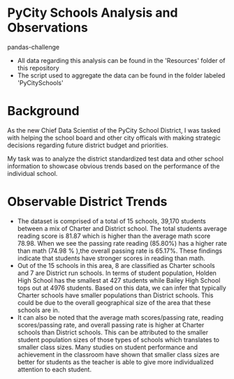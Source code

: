# PyCity Schools Analysis and Observations 
pandas-challenge

- All data regarding this analysis can be found in the 'Resources' folder of this repository
- The script used to aggregate the data can be found in the folder labeled 'PyCitySchools'

# Background 
As the new Chief Data Scientist of the PyCity School District, I was tasked with helping the school board and other city officals with making strategic decisions regarding future district budget and priorities. 

My task was to analyze the district standardized test data and other school information to showcase obvious trends based on the performance of the individual school. 

# Observable District Trends 
 - The dataset is comprised of a total of 15 schools, 39,170 students between a mix of Charter and District school.  The total students average reading score is 81.87 which is higher than the average math score 78.98. When we see the passing rate reading (85.80%) has a higher rate than math (74.98 % ),the overall passing rate is 65.17%. These findings indicate that students have stronger scores in reading than math. 
- Out of the 15 schools in this area, 8 are classified as Charter schools and 7 are District run schools. In terms of student population, Holden High School has the smallest at 427 students while Bailey High School tops out at 4976 students. Based on this data, we can infer that typically Charter schools have smaller populations than District schools. This could be due to the overall geographical size of the area that these schools are in. 
- It can also be noted that the average math scores/passing rate, reading scores/passing rate, and overall passing rate is higher at Charter schools than District schools. This can be attributed to the smaller student population sizes of those types of schools which translates to smaller class sizes. Many studies on student performance and achievement in the classroom have shown that smaller class sizes are better for students as the teacher is able to give more individualized attention to each student.
